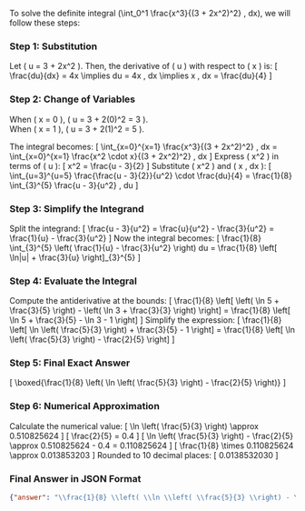 To solve the definite integral \(\int_0^1 \frac{x^3}{(3 + 2x^2)^2} \, dx\), we will follow these steps:

### Step 1: Substitution
Let \( u = 3 + 2x^2 \). Then, the derivative of \( u \) with respect to \( x \) is:
\[
\frac{du}{dx} = 4x \implies du = 4x \, dx \implies x \, dx = \frac{du}{4}
\]

### Step 2: Change of Variables
When \( x = 0 \), \( u = 3 + 2(0)^2 = 3 \).  
When \( x = 1 \), \( u = 3 + 2(1)^2 = 5 \).

The integral becomes:
\[
\int_{x=0}^{x=1} \frac{x^3}{(3 + 2x^2)^2} \, dx = \int_{x=0}^{x=1} \frac{x^2 \cdot x}{(3 + 2x^2)^2} \, dx
\]
Express \( x^2 \) in terms of \( u \):
\[
x^2 = \frac{u - 3}{2}
\]
Substitute \( x^2 \) and \( x \, dx \):
\[
\int_{u=3}^{u=5} \frac{\frac{u - 3}{2}}{u^2} \cdot \frac{du}{4} = \frac{1}{8} \int_{3}^{5} \frac{u - 3}{u^2} \, du
\]

### Step 3: Simplify the Integrand
Split the integrand:
\[
\frac{u - 3}{u^2} = \frac{u}{u^2} - \frac{3}{u^2} = \frac{1}{u} - \frac{3}{u^2}
\]
Now the integral becomes:
\[
\frac{1}{8} \int_{3}^{5} \left( \frac{1}{u} - \frac{3}{u^2} \right) du = \frac{1}{8} \left[ \ln|u| + \frac{3}{u} \right]_{3}^{5}
\]

### Step 4: Evaluate the Integral
Compute the antiderivative at the bounds:
\[
\frac{1}{8} \left[ \left( \ln 5 + \frac{3}{5} \right) - \left( \ln 3 + \frac{3}{3} \right) \right] = \frac{1}{8} \left[ \ln 5 + \frac{3}{5} - \ln 3 - 1 \right]
\]
Simplify the expression:
\[
\frac{1}{8} \left[ \ln \left( \frac{5}{3} \right) + \frac{3}{5} - 1 \right] = \frac{1}{8} \left[ \ln \left( \frac{5}{3} \right) - \frac{2}{5} \right]
\]

### Step 5: Final Exact Answer
\[
\boxed{\frac{1}{8} \left( \ln \left( \frac{5}{3} \right) - \frac{2}{5} \right)}
\]

### Step 6: Numerical Approximation
Calculate the numerical value:
\[
\ln \left( \frac{5}{3} \right) \approx 0.510825624
\]
\[
\frac{2}{5} = 0.4
\]
\[
\ln \left( \frac{5}{3} \right) - \frac{2}{5} \approx 0.510825624 - 0.4 = 0.110825624
\]
\[
\frac{1}{8} \times 0.110825624 \approx 0.013853203
\]
Rounded to 10 decimal places:
\[
0.0138532030
\]

### Final Answer in JSON Format
```json
{"answer": "\\frac{1}{8} \\left( \\ln \\left( \\frac{5}{3} \\right) - \\frac{2}{5} \\right)", "numerical_answer": "0.0138532030"}
```